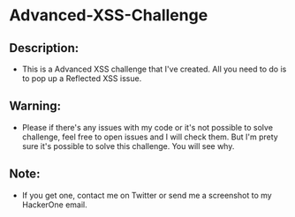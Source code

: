 # Advanced-XSS-Challenge

## Description: 

- This is a Advanced XSS challenge that I've created. All you need to do is to pop up a Reflected XSS issue. 

## Warning:

- Please if there's any issues with my code or it's not possible to solve challenge, feel free to open issues and I will check them. But I'm prety sure it's possible to solve this challenge. You will see why.

## Note:

- If you get one, contact me on Twitter or send me a screenshot to my HackerOne email.

